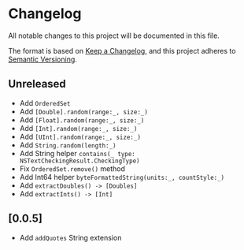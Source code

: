 # Changelog

All notable changes to this project will be documented in this file.

The format is based on [Keep a Changelog](https://keepachangelog.com/en/1.0.0/),
and this project adheres to [Semantic Versioning](https://semver.org/spec/v2.0.0.html).

## Unreleased

- Add `OrderedSet`
- Add `[Double].random(range:_, size:_)`
- Add `[Float].random(range:_, size:_)`
- Add `[Int].random(range:_, size:_)`
- Add `[UInt].random(range:_, size:_)`
- Add `String.random(length:_)`
- Add String helper `contains(_ type: NSTextCheckingResult.CheckingType)`
- Fix `OrderedSet.remove()` method 
- Add Int64 helper `byteFormattedString(units:_, countStyle:_)`
- Add `extractDoubles() -> [Doubles]`
- Add `extractInts() -> [Int]`

## [0.0.5]

- Add `addQuotes` String extension

